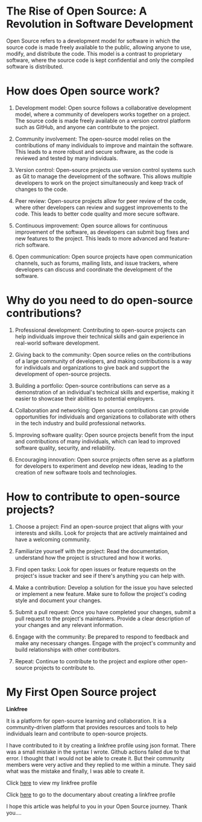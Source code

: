 # The Rise of Open Source: A Revolution in Software Development

Open Source refers to a development model for software in which the source code is made freely available to the public, allowing anyone to use, modify, and distribute the code. This model is a contrast to proprietary software, where the source code is kept confidential and only the compiled software is distributed.

# How does Open source work?

1. Development model: Open source follows a collaborative development model, where a community of developers works together on a project. The source code is made freely available on a version control platform such as GitHub, and anyone can contribute to the project.
    
2. Community involvement: The open-source model relies on the contributions of many individuals to improve and maintain the software. This leads to a more robust and secure software, as the code is reviewed and tested by many individuals.
    
3. Version control: Open-source projects use version control systems such as Git to manage the development of the software. This allows multiple developers to work on the project simultaneously and keep track of changes to the code.
    
4. Peer review: Open-source projects allow for peer review of the code, where other developers can review and suggest improvements to the code. This leads to better code quality and more secure software.
    
5. Continuous improvement: Open source allows for continuous improvement of the software, as developers can submit bug fixes and new features to the project. This leads to more advanced and feature-rich software.
    
6. Open communication: Open source projects have open communication channels, such as forums, mailing lists, and issue trackers, where developers can discuss and coordinate the development of the software.
    

# **Why do you need to do open-source contributions?**

1. Professional development: Contributing to open-source projects can help individuals improve their technical skills and gain experience in real-world software development.
    
2. Giving back to the community: Open source relies on the contributions of a large community of developers, and making contributions is a way for individuals and organizations to give back and support the development of open-source projects.
    
3. Building a portfolio: Open-source contributions can serve as a demonstration of an individual's technical skills and expertise, making it easier to showcase their abilities to potential employers.
    
4. Collaboration and networking: Open source contributions can provide opportunities for individuals and organizations to collaborate with others in the tech industry and build professional networks.
    
5. Improving software quality: Open source projects benefit from the input and contributions of many individuals, which can lead to improved software quality, security, and reliability.
    
6. Encouraging innovation: Open source projects often serve as a platform for developers to experiment and develop new ideas, leading to the creation of new software tools and technologies.
    

# **How to contribute to open-source projects?**

1. Choose a project: Find an open-source project that aligns with your interests and skills. Look for projects that are actively maintained and have a welcoming community.
    
2. Familiarize yourself with the project: Read the documentation, understand how the project is structured and how it works.
    
3. Find open tasks: Look for open issues or feature requests on the project's issue tracker and see if there's anything you can help with.
    
4. Make a contribution: Develop a solution for the issue you have selected or implement a new feature. Make sure to follow the project's coding style and document your changes.
    
5. Submit a pull request: Once you have completed your changes, submit a pull request to the project's maintainers. Provide a clear description of your changes and any relevant information.
    
6. Engage with the community: Be prepared to respond to feedback and make any necessary changes. Engage with the project's community and build relationships with other contributors.
    
7. Repeat: Continue to contribute to the project and explore other open-source projects to contribute to.
    

# My First Open Source project

**Linkfree**

It is a platform for open-source learning and collaboration. It is a community-driven platform that provides resources and tools to help individuals learn and contribute to open-source projects.

I have contributed to it by creating a linkfree profile using json format. There was a small mistake in the syntax I wrote. Github actions failed due to that error. I thought that I would not be able to create it. But their community members were very active and they replied to me within a minute. They said what was the mistake and finally, I was able to create it.

Click [here](https://linkfree.eddiehub.io/merwinmathew33) to view my linkfree profile

Click [here](https://linkfree.eddiehub.io/docs) to go to the documentary about creating a linkfree profile

I hope this article was helpful to you in your Open Source journey. Thank you....